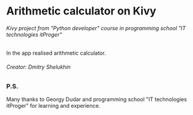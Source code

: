 # Arithmetic calculator on Kivy  
###### Kivy project from "Python developer" course in programming school "IT technologies itProger"  

In the app realised arithmetic calculator.

###### Creator: Dmitry Shelukhin

### P.S.

Many thanks to Georgy Dudar and programming school "IT technologies itProger" for learning and experience.
